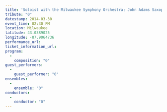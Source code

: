 ```yaml
---
title: 'Soloist with the Milwaukee Symphony Orchestra; John Adams Saxophone Concerto'
tribute: "0"
datestamp: 2014-03-30
event_time: 02:30 PM
location: Milwaukee
latitude: 43.0389025
longitude: -87.9064736
performance_url: 
ticket_information_url: 
program: 
  -
    composition: "0"
guest_performers: 
  -
    guest_performer: "0"
ensembles: 
  -
    ensemble: "0"
conductors: 
  -
    conductor: "0"
---
```

